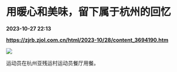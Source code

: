# 用暖心和美味，留下属于杭州的回忆

**2023-10-27 22:13**

**https://zjrb.zjol.com.cn/html/2023-10/28/content_3694190.htm**

![](https://zjrb.zjol.com.cn/images/2023-10/28/zjrb2023102800005v02b004.jpg)

运动员在杭州亚残运村运动员餐厅用餐。